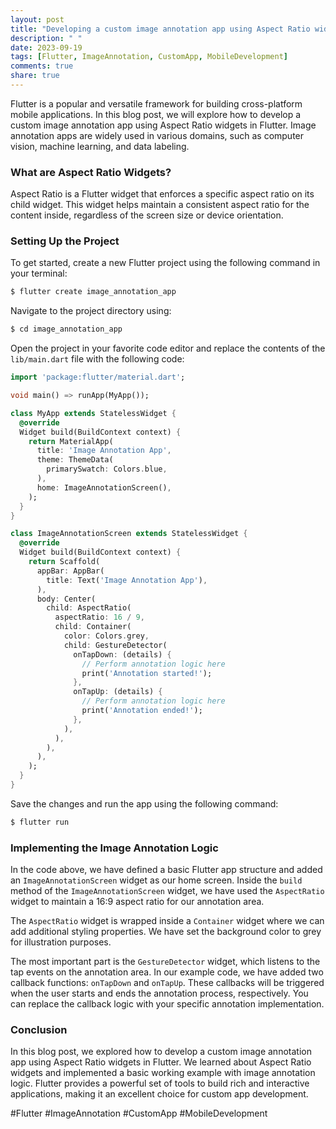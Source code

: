 ```yaml
---
layout: post
title: "Developing a custom image annotation app using Aspect Ratio widgets in Flutter"
description: " "
date: 2023-09-19
tags: [Flutter, ImageAnnotation, CustomApp, MobileDevelopment]
comments: true
share: true
---
```


Flutter is a popular and versatile framework for building cross-platform mobile applications. In this blog post, we will explore how to develop a custom image annotation app using Aspect Ratio widgets in Flutter. Image annotation apps are widely used in various domains, such as computer vision, machine learning, and data labeling.

### What are Aspect Ratio Widgets?

Aspect Ratio is a Flutter widget that enforces a specific aspect ratio on its child widget. This widget helps maintain a consistent aspect ratio for the content inside, regardless of the screen size or device orientation.

### Setting Up the Project

To get started, create a new Flutter project using the following command in your terminal:

```dart
$ flutter create image_annotation_app
```

Navigate to the project directory using:

```dart
$ cd image_annotation_app
```

Open the project in your favorite code editor and replace the contents of the `lib/main.dart` file with the following code:

```dart
import 'package:flutter/material.dart';

void main() => runApp(MyApp());

class MyApp extends StatelessWidget {
  @override
  Widget build(BuildContext context) {
    return MaterialApp(
      title: 'Image Annotation App',
      theme: ThemeData(
        primarySwatch: Colors.blue,
      ),
      home: ImageAnnotationScreen(),
    );
  }
}

class ImageAnnotationScreen extends StatelessWidget {
  @override
  Widget build(BuildContext context) {
    return Scaffold(
      appBar: AppBar(
        title: Text('Image Annotation App'),
      ),
      body: Center(
        child: AspectRatio(
          aspectRatio: 16 / 9,
          child: Container(
            color: Colors.grey,
            child: GestureDetector(
              onTapDown: (details) {
                // Perform annotation logic here
                print('Annotation started!');
              },
              onTapUp: (details) {
                // Perform annotation logic here
                print('Annotation ended!');
              },
            ),
          ),
        ),
      ),
    );
  }
}
```

Save the changes and run the app using the following command:

```dart
$ flutter run
```

### Implementing the Image Annotation Logic

In the code above, we have defined a basic Flutter app structure and added an `ImageAnnotationScreen` widget as our home screen. Inside the `build` method of the `ImageAnnotationScreen` widget, we have used the `AspectRatio` widget to maintain a 16:9 aspect ratio for our annotation area.

The `AspectRatio` widget is wrapped inside a `Container` widget where we can add additional styling properties. We have set the background color to grey for illustration purposes.

The most important part is the `GestureDetector` widget, which listens to the tap events on the annotation area. In our example code, we have added two callback functions: `onTapDown` and `onTapUp`. These callbacks will be triggered when the user starts and ends the annotation process, respectively. You can replace the callback logic with your specific annotation implementation.

### Conclusion

In this blog post, we explored how to develop a custom image annotation app using Aspect Ratio widgets in Flutter. We learned about Aspect Ratio widgets and implemented a basic working example with image annotation logic. Flutter provides a powerful set of tools to build rich and interactive applications, making it an excellent choice for custom app development.

#Flutter #ImageAnnotation #CustomApp #MobileDevelopment